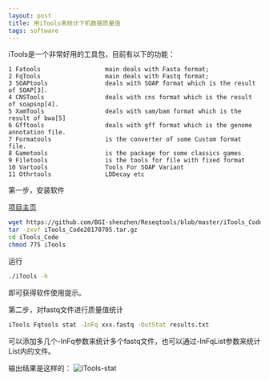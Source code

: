 ```yaml
---
layout: post
title: 用iTools来统计下机数据质量值
tags: software
---
```


iTools是一个非常好用的工具包，目前有以下的功能：
```
1 Fatools                  main deals with Fasta format;
2 FqTools                  main deals with Fastq format;
3 SOAPtools                deals with SOAP format which is the result of SOAP[3].
4 CNSTools                 deals with cns format which is the result of soapsnp[4].
5 XamTools                 deals with sam/bam format which is the result of bwa[5]
6 Gfftools                 deals with gff format which is the genome annotation file.
7 Formatools               is the converter of some Custom format file.
8 Gametools                is the package for some classics games
9 Filetools                is the tools for file with fixed format 
10 Vartools                Tools For SOAP Variant
11 Othrtools               LDDecay etc
```



第一步，安装软件

[项目主页](https://github.com/BGI-shenzhen/Reseqtools)
```bash
wget https://github.com/BGI-shenzhen/Reseqtools/blob/master/iTools_Code20170705.tar.gz
tar -zxvf iTools_Code20170705.tar.gz
cd iTools_Code
chmod 775 iTools
```

运行
```bash
./iTools -h
```
即可获得软件使用提示。

第二步，对fastq文件进行质量值统计
```bash
iTools Fqtools stat -InFq xxx.fastq -OutStat results.txt
```
可以添加多几个-InFq参数来统计多个fastq文件，也可以通过-InFqList参数来统计List内的文件。

输出结果是这样的：
![iTools-stat](https://raw.githubusercontent.com/pzweuj/pzweuj.github.io/master/downloads/images/iTools-result.PNG)

[T_T]:hmmmmmmmmmm，好烦哦